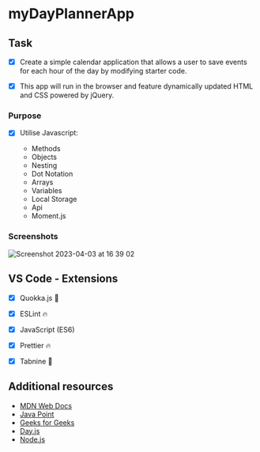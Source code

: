 # myDayPlannerApp



## Task

- [x] Create a simple calendar application that allows a user to save events for each hour of the day by modifying starter code.

- [x] This app will run in the browser and feature dynamically updated HTML and CSS powered by jQuery.


### Purpose

- [x] Utilise Javascript:

  - Methods
  - Objects
  - Nesting
  - Dot Notation
  - Arrays
  - Variables
  - Local Storage
  - Api
  - Moment.js






### Screenshots


![Screenshot 2023-04-03 at 16 39 02](https://user-images.githubusercontent.com/125808990/229560237-a8504e8f-c413-49ea-ab4d-59b3d97f1481.png)












## VS Code - Extensions

- [x] Quokka.js 🤖
- [x] ESLint 🔥
- [x] JavaScript (ES6) 
- [x] Prettier 🔥
- [x] Tabnine 🤖


## Additional resources

- [MDN Web Docs](https://developer.mozilla.org/en-US/)
- [Java Point](https://www.javatpoint.com/jquery-example)
- [Geeks for Geeks](https://www.geeksforgeeks.org/jquery-examples/)
- [Day.js](https://day.js.org)
- [Node.js](https://nodejs.org/api/synopsis.html)




